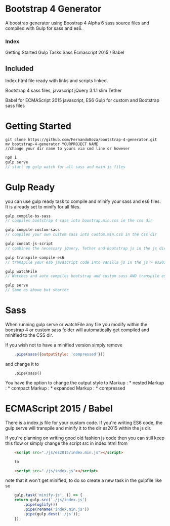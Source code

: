 # Bootstrap 4 Generator
A boostrap generator using Boostrap 4 Alpha 6 sass source files and compiled with Gulp for 
sass and es6.

### Index
Getting Started
Gulp Tasks
Sass
Ecmascript 2015 / Babel

## Included 

Index html file ready with links and scripts linked.

Bootstrap 4 sass files, javascript
jQuery 3.1.1 slim
Tether

Babel for ECMAScript 2015 javascript, ES6
Gulp for custom and Bootstrap sass files

# Getting Started
```git
git clone https://github.com/FernandoBoza/bootstrap-4-generator.git
mv bootstrap-4-generator YOURPROJECT NAME
//change your dir name to yours via cmd line or however
```
```javascript
npm i
gulp serve
// start up gulp watch for all sass and main.js files
```

# Gulp Ready 
you can use gulp ready task to compile and minify your sass and es6 files. It is already set to minify for all files.

```javascript
gulp compile-bs-sass
// compiles bootstrap 4 sass into boostrap.min.css in the css dir

gulp compile-custom-sass
// compiles your own custom sass into custom.min.css in the css dir

gulp concat-js-script
// combines the necessary jQuery, Tether and Bootstrap js in the js dir

gulp transpile-compile-es6
// transpile your es6 javascript code into vanilla js in the js > es2015 dir

gulp watchFile
// Watches and auto compiles bootstrap and custom sass AND transpile es6 code

gulp serve
// Same as above but shorter
```

# Sass
When running gulp serve or watchFile any file you modify within the boostrap 4 or custom sass folder will automatically get compiled and minified to the CSS dir.

If you wish not to have a minified version simply remove
```javascript
    .pipe(sass({outputStyle: 'compressed'}))
```
and change it to 
```
    .pipe(sass()
```

You have the option to change the output style to 
Markup : * nested
Markup : * compact
Markup : * expanded
Markup : * compressed

# ECMAScript 2015 / Babel
There is a index.js file for your custom code. If you're writing ES6 code, the gulp serve will transpile and minify it to the dir es2015 within the js dir.

If you're planning on writing good old fashion js code then you can still keep this flow or simply change the script src in index.html from 

```html
    <script src="./js/es2015/index.min.js"></script>

    to

    <script src="./js/index.js"></script>
```

note that it won't get minified, to do so create a new task in the gulpfile like so
```javascript
    gulp.task('minify-js', () => {
    return gulp.src('./js/index.js')
        .pipe(uglify())
        .pipe(rename('index.min.js'))
        .pipe(gulp.dest('./js'));
    });
```